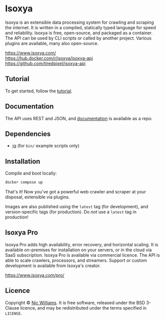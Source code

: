# Isoxya

Isoxya is an extensible data processing system for crawling and scraping the internet. It is written in a compiled, statically typed language for speed and reliability. Isoxya is free, open-source, and packaged as a container. The API can be used by CLI scripts or called by another project. Various plugins are available, many also open-source.

https://www.isoxya.com/  
https://hub.docker.com/r/isoxya/isoxya-api  
https://github.com/tiredpixel/isoxya-api  


## Tutorial

To get started, follow the [tutorial](https://github.com/tiredpixel/isoxya-docs/blob/latest/Tutorial.md).


## Documentation

The API uses REST and JSON, and [documentation](https://github.com/tiredpixel/isoxya-docs) is available as a repo.


## Dependencies

- [jq](https://stedolan.github.io/jq/) (for `bin/` example scripts only)


## Installation

Compile and boot locally:

```sh
docker compose up
```

That's it! Now you've got a powerful web crawler and scraper at your disposal, extensible via plugins.

Images are also published using the `latest` tag (for development), and version-specific tags (for production). Do *not* use a `latest` tag in production!


## Isoxya Pro

Isoxya Pro adds high availability, error recovery, and horizontal scaling. It is available on-premises for installation on your servers, or in the cloud via SaaS subscription. Isoxya Pro is available via commercial licence. The API is able to scale crawlers, processors, and streamers. Support or custom development is available from Isoxya's creator.

https://www.isoxya.com/pro/  


## Licence

Copyright © [Nic Williams](https://www.tiredpixel.com/). It is free software, released under the BSD 3-Clause licence, and may be redistributed under the terms specified in `LICENSE`.
